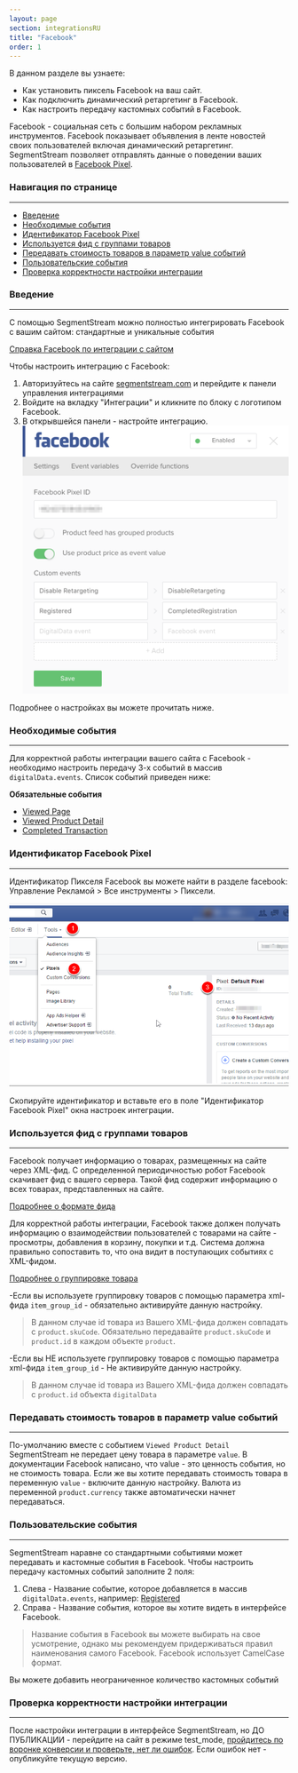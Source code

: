 ```yaml
---
layout: page
section: integrationsRU
title: "Facebook"
order: 1
---
```


В данном разделе вы узнаете:
* Как установить пиксель Facebook на ваш сайт.
* Как подключить динамический ретаргетинг в Facebook.
* Как настроить передачу кастомных событий в Facebook.

Facebook - социальная сеть с большим набором рекламных инструментов. Facebook показывает объявления в ленте новостей своих пользователей включая динамический ретаргетинг. SegmentStream позволяет отправлять данные о поведении ваших пользователей в [Facebook Pixel](https://developers.facebook.com/docs/facebook-pixel/api-reference#events).

### Навигация по странице
------
<ul class="page-navigation">
  <li><a href="#0">Введение</a></li>
  <li><a href="#1">Необходимые события</a></li>
  <li><a href="#2">Идентификатор Facebook Pixel</a></li>
  <li><a href="#2_1">Используется фид с группами товаров</a></li>
  <li><a href="#2_2">Передавать стоимость товаров в параметр value событий</a></li>
  <li><a href="#3">Пользовательские события</a></li>
  <li><a href="#4">Проверка корректности настройки интеграции</a></li>
</ul>

### <a name="0"></a>Введение
------
С помощью SegmentStream можно полностью интегрировать Facebook с вашим сайтом: стандартные и уникальные события

[Справка Facebook по интеграции с сайтом](hhttps://developers.facebook.com/docs/facebook-pixel/api-reference)

Чтобы настроить интеграцию с Facebook:
1. Авторизуйтесь на сайте [segmentstream.com](https://admin.segmentstream.com/) и перейдите к панели управления интеграциями
2. Войдите на вкладку "Интеграции" и кликните по блоку с логотипом Facebook.
3. В открывшейся панели - настройте интеграцию.
![](/img/integrations.facebook.1.png)

Подробнее о настройках вы можете прочитать ниже.

### <a name="1"></a>Необходимые события
------
Для корректной работы интеграции вашего сайта с Facebook - необходимо настроить передачу 3-х событий в массив `digitalData.events`. Список событий приведен ниже:

**Обязательные события**
* [Viewed Page](/ru/events/viewed-page)
* [Viewed Product Detail](/ru/events/viewed-product-detail)
* [Completed Transaction](/ru/events/completed-transaction)

### <a name="2"></a>Идентификатор Facebook Pixel
------
Идентификатор Пикселя Facebook вы можете найти в разделе facebook: Управление Рекламой > Все инструменты > Пиксели.

![](/img/integrations.facebook.2.png)

Скопируйте идентификатор и вставьте его в поле "Идентификатор Facebook Pixel" окна настроек интеграции.

### <a name="2_1"></a>Используется фид с группами товаров
------
Facebook получает информацию о товарах, размещенных на сайте через XML-фид. С определенной периодичностью робот Facebook скачивает фид с вашего сервера. Такой фид содержит информацию о всех товарах, представленных на сайте.

[Подробнее о формате фида](https://support.google.com/merchants/answer/7052112)

Для корректной работы интеграции, Facebook также должен получать информацию о взаимодействии пользователей с товарами на сайте - просмотры, добавления в корзину, покупки и т.д. Система должна правильно сопоставить то, что она видит в поступающих событиях с XML-фидом.

[Подробнее о группировке товара](https://support.google.com/merchants/answer/6324507)

 -Если вы используете группировку товаров с помощью параметра xml-фида `item_group_id` - обязательно активируйте данную настройку.
  >В данном случае id товара из Вашего XML-фида должен совпадать с `product.skuCode`. Обязательно передавайте `product.skuCode` и `product.id` в каждом объекте `product`.

 -Если вы НЕ используете группировку товаров с помощью параметра xml-фида `item_group_id` - Не активируйте данную настройку.
  >В данном случае id товара из Вашего XML-фида должен совпадать с `product.id` объекта `digitalData`

### <a name="2_2"></a>Передавать стоимость товаров в параметр value событий
------
По-умолчанию вместе с событием `Viewed Product Detail` SegmentStream не передает цену товара в параметре `value`. В документации Facebook написано, что value - это ценность события, но не стоимость товара.
Если же вы хотите передавать стоимость товара в переменную `value` - включите данную настройку. Валюта из переменной `product.currency` также автоматически начнет передаваться.


### <a name="3"></a>Пользовательские события
------
SegmentStream наравне со стандартными событиями может передавать и кастомные события в Facebook.
Чтобы настроить передачу кастомных событий заполните 2 поля:
1. Слева - Название событие, которое добавляется в массив `digitalData.events`, например: [Registered](/ru/events/registered)
2. Справа - Название события, которое вы хотите видеть в интерфейсе Facebook.

> Название события в Facebook вы можете выбирать на свое усмотрение, однако мы рекомендуем придерживаться правил наименования самого Facebook. Facebook использует CamelCase формат.

Вы можете добавить неограниченное количество кастомных событий

### <a name="4"></a>Проверка корректности настройки интеграции
------
После настройки интеграции в интерфейсе SegmentStream, но ДО ПУБЛИКАЦИИ - перейдите на сайт в режиме test_mode, [пройдитесь по воронке конверсии и проверьте, нет ли ошибок](/ru/for-analyst/integrations#2).
Если ошибок нет - опубликуйте текущую версию.
